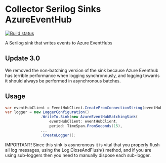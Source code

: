 # Collector Serilog Sinks AzureEventHub

[![Build status](https://ci.appveyor.com/api/projects/status/qhv5yfucxj456a8d/branch/master?svg=true)](https://ci.appveyor.com/project/CollectorHeimdal/serilog-sinks-azureeventhub/branch/master)

A Serilog sink that writes events to Azure EventHubs
## Update 3.0
We removed the non-batching version of the sink because Azure Eventhub has terrible performance when logging synchronously, and logging towards it should always be performed in asynchronous batches.

## Usage

```csharp
var eventHubClient = EventHubClient.CreateFromConnectionString(eventHubConnectionString, "entityPath");
var logger = new LoggerConfiguration()
                .WriteTo.Sink(new AzureEventHubBatchingSink(
                    eventHubClient: eventHubClient,
					period: TimeSpan.FromSeconds(15),
                ...
                .CreateLogger();
```

IMPORTANT!
Since this sink is asyncronous it is vital that you properly flush all log messages, using the Log.CloseAndFlush() method, and if you are using sub-loggers then you need to manually dispose each sub-logger.